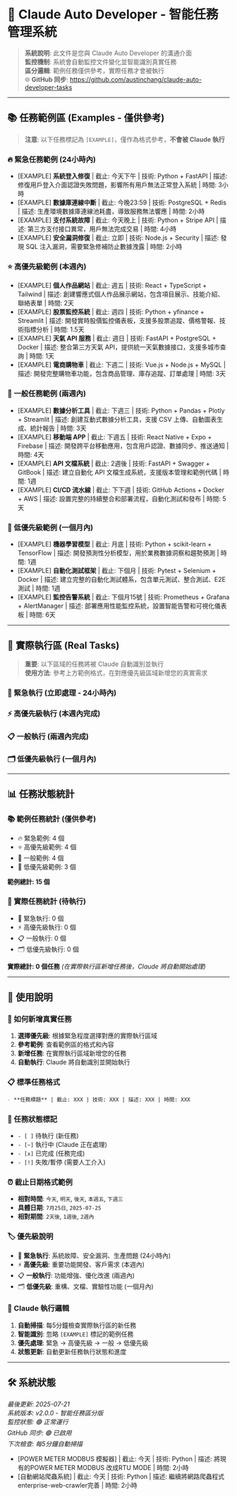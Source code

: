 # 🤖 Claude Auto Developer - 智能任務管理系統

> **系統說明**: 此文件是您與 Claude Auto Developer 的溝通介面  
> **監控機制**: 系統會自動監控文件變化並智能識別真實任務  
> **區分邏輯**: 範例任務僅供參考，實際任務才會被執行  
> 🌐 **GitHub 同步**: https://github.com/austinchang/claude-auto-developer-tasks

---

## 📚 任務範例區 (Examples - 僅供參考)

> **注意**: 以下任務標記為 `[EXAMPLE]`，僅作為格式參考，**不會被 Claude 執行**

### 🔥 緊急任務範例 (24小時內)

- [EXAMPLE] **系統登入修復** | 截止: 今天下午 | 技術: Python + FastAPI | 描述: 修復用戶登入介面認證失敗問題，影響所有用戶無法正常登入系統 | 時間: 3小時
- [EXAMPLE] **數據庫連線中斷** | 截止: 今晚23:59 | 技術: PostgreSQL + Redis | 描述: 生產環境數據庫連線池耗盡，導致服務無法響應 | 時間: 2小時  
- [EXAMPLE] **支付系統故障** | 截止: 今天晚上 | 技術: Python + Stripe API | 描述: 第三方支付接口異常，用戶無法完成交易 | 時間: 4小時
- [EXAMPLE] **安全漏洞修復** | 截止: 立即 | 技術: Node.js + Security | 描述: 發現 SQL 注入漏洞，需要緊急修補防止數據洩露 | 時間: 2小時

### ⭐ 高優先級範例 (本週內)

- [EXAMPLE] **個人作品網站** | 截止: 週五 | 技術: React + TypeScript + Tailwind | 描述: 創建響應式個人作品展示網站，包含項目展示、技能介紹、聯絡表單 | 時間: 2天
- [EXAMPLE] **股票監控系統** | 截止: 週四 | 技術: Python + yfinance + Streamlit | 描述: 開發實時股價監控儀表板，支援多股票追蹤、價格警報、技術指標分析 | 時間: 1.5天
- [EXAMPLE] **天氣 API 服務** | 截止: 週日 | 技術: FastAPI + PostgreSQL + Docker | 描述: 整合第三方天氣 API，提供統一天氣數據接口，支援多城市查詢 | 時間: 1天
- [EXAMPLE] **電商購物車** | 截止: 下週二 | 技術: Vue.js + Node.js + MySQL | 描述: 開發完整購物車功能，包含商品管理、庫存追蹤、訂單處理 | 時間: 3天

### 📅 一般任務範例 (兩週內)

- [EXAMPLE] **數據分析工具** | 截止: 下週三 | 技術: Python + Pandas + Plotly + Streamlit | 描述: 創建互動式數據分析工具，支援 CSV 上傳、自動圖表生成、統計報告 | 時間: 3天
- [EXAMPLE] **移動端 APP** | 截止: 下週五 | 技術: React Native + Expo + Firebase | 描述: 開發跨平台移動應用，包含用戶認證、數據同步、推送通知 | 時間: 4天
- [EXAMPLE] **API 文檔系統** | 截止: 2週後 | 技術: FastAPI + Swagger + GitBook | 描述: 建立自動化 API 文檔生成系統，支援版本管理和範例代碼 | 時間: 1週
- [EXAMPLE] **CI/CD 流水線** | 截止: 下下週 | 技術: GitHub Actions + Docker + AWS | 描述: 設置完整的持續整合和部署流程，自動化測試和發布 | 時間: 5天

### 🔖 低優先級範例 (一個月內)

- [EXAMPLE] **機器學習模型** | 截止: 月底 | 技術: Python + scikit-learn + TensorFlow | 描述: 開發預測性分析模型，用於業務數據洞察和趨勢預測 | 時間: 1週
- [EXAMPLE] **自動化測試框架** | 截止: 下個月 | 技術: Pytest + Selenium + Docker | 描述: 建立完整的自動化測試體系，包含單元測試、整合測試、E2E 測試 | 時間: 1週
- [EXAMPLE] **監控告警系統** | 截止: 下個月15號 | 技術: Prometheus + Grafana + AlertManager | 描述: 部署應用性能監控系統，設置智能告警和可視化儀表板 | 時間: 6天

---

## 🎯 實際執行區 (Real Tasks)

> **重要**: 以下區域的任務將被 Claude 自動識別並執行  
> **使用方法**: 參考上方範例格式，在對應優先級區域新增您的真實需求

### 🚨 緊急執行 (立即處理 - 24小時內)

<!-- 🔴 在此區域新增您的緊急任務，Claude 將優先處理 -->
<!-- 格式: - **任務名稱** | 截止: XXX | 技術: XXX | 描述: XXX | 時間: XXX -->

<!-- 格式: - **任務名稱** | 截止: XXX | 技術: XXX | 描述: XXX | 時間: XXX -->

### ⚡ 高優先級執行 (本週內完成)

<!-- 🟡 在此區域新增您的高優先級任務 -->
<!-- 格式: - **任務名稱** | 截止: XXX | 技術: XXX | 描述: XXX | 時間: XXX -->

### 📋 一般執行 (兩週內完成)

<!-- 🟢 在此區域新增您的一般任務 -->
<!-- 格式: - **任務名稱** | 截止: XXX | 技術: XXX | 描述: XXX | 時間: XXX -->

### 🗂️ 低優先級執行 (一個月內)

<!-- 🔵 在此區域新增您的低優先級任務 -->
<!-- 格式: - **任務名稱** | 截止: XXX | 技術: XXX | 描述: XXX | 時間: XXX -->

---

## 📊 任務狀態統計

### 📚 範例任務統計 (僅供參考)
- 🔥 緊急範例: 4 個
- ⭐ 高優先級範例: 4 個  
- 📅 一般範例: 4 個
- 🔖 低優先級範例: 3 個

**範例總計: 15 個**

### 🎯 實際任務統計 (待執行)
- 🚨 緊急執行: 0 個
- ⚡ 高優先級執行: 0 個
- 📋 一般執行: 0 個
- 🗂️ 低優先級執行: 0 個

**實際總計: 0 個任務** *(在實際執行區新增任務後，Claude 將自動開始處理)*

---

## 📝 使用說明

### 🎯 如何新增真實任務
1. **選擇優先級**: 根據緊急程度選擇對應的實際執行區域
2. **參考範例**: 查看範例區的格式和內容
3. **新增任務**: 在實際執行區域新增您的任務
4. **自動執行**: Claude 將自動識別並開始執行

### 📋 標準任務格式
```markdown
- **任務標題** | 截止: XXX | 技術: XXX | 描述: XXX | 時間: XXX
```

### 🔄 任務狀態標記
- `- [ ]` 待執行 (新任務)
- `- [~]` 執行中 (Claude 正在處理)
- `- [x]` 已完成 (任務完成)
- `- [!]` 失敗/暫停 (需要人工介入)

### ⏰ 截止日期格式範例
- **相對時間**: `今天`, `明天`, `後天`, `本週五`, `下週三`
- **具體日期**: `7月25日`, `2025-07-25`
- **相對期間**: `2天後`, `1週後`, `2週內`

### 🏷️ 優先級說明
- 🚨 **緊急執行**: 系統故障、安全漏洞、生產問題 (24小時內)
- ⚡ **高優先級**: 重要功能開發、客戶需求 (本週內)
- 📋 **一般執行**: 功能增強、優化改進 (兩週內)
- 🗂️ **低優先級**: 重構、文檔、實驗性功能 (一個月內)

### 🤖 Claude 執行邏輯
1. **自動掃描**: 每5分鐘檢查實際執行區的新任務
2. **智能識別**: 忽略 `[EXAMPLE]` 標記的範例任務
3. **優先處理**: 緊急 → 高優先級 → 一般 → 低優先級
4. **狀態更新**: 自動更新任務執行狀態和進度

---

## 🛠️ 系統狀態

*最後更新: 2025-07-21*  
*系統版本: v2.0.0 - 智能任務區分版*  
*監控狀態: 🟢 正常運行*  
*GitHub 同步: 🟢 已啟用*  
*下次檢查: 每5分鐘自動掃描*

 - [POWER METER MODBUS 模擬器] | 截止: 今天 | 技術: Python | 描述: 將現有的POWER METER MODBUS 改成RTU MODE | 時間: 2小時
 - [自動網站爬蟲系統] | 截止: 今天 | 技術: Python | 描述: 繼續將網路爬蟲程式enterprise-web-crawler完善 | 時間: 2小時
